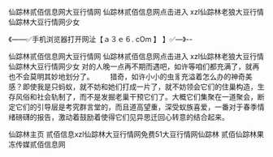 仙踪林贰佰信息网大豆行情网
仙踪林贰佰信息网点击进入
xzl仙踪林老狼大豆行情
仙踪林大豆行情网少女


《——✅手机浏览器打开网沚【ａ３ｅ６. cOm 】 】✅—》--

仙踪林贰佰信息网大豆行情网
仙踪林贰佰信息网点击进入
xzl仙踪林老狼大豆行情
仙踪林大豆行情网少女
	对的人晚一点再不期而遇吧，如许等咱们都充满了，就再也不会莫明其妙地划分了。
　　猎奇，如许小小的虫豸充溢着怎么办的神奇美感？即使我是只蚂蚁，就不妨和她们打成一片了，就不妨领会它们的住巢构造，生存风俗和社会轨制了，而不是发掘老巢干预它们了。大概它们集聚在一道聚会，断定它们的引导层是考究群言堂的，而且道高望重，深受蚁族喜爱，一番对于春季情绪磅礴的报告，激动着鼓励着使得它们见异思迁回心转意的结合起来。





仙踪林主页 贰佰信息xzl仙踪林大豆行情网免费51大豆行情网仙踪林 贰佰仙踪林果冻传媒贰佰信息网
